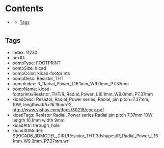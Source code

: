 



Contents
========

* [](#)
	* [Tags](#tags)

# 

## Tags

- index: 11230
- hexID: 
- oompType: FOOTPRINT
- oompSize: kicad
- oompColor: kicad-footprints
- oompDesc: Resistor_THT
- oompIndex: R_Radial_Power_L16.1mm_W9.0mm_P7.37mm
- oompName: kicad-footprints/Resistor_THT/R_Radial_Power_L16.1mm_W9.0mm_P7.37mm
- kicadDesc: Resistor, Radial_Power series, Radial, pin pitch=7.37mm, 10W, length*width=16.1*9mm^2, http://www.vishay.com/docs/30218/cpcx.pdf
- kicadTags: Resistor Radial_Power series Radial pin pitch 7.37mm 10W length 16.1mm width 9mm
- kicadAttr: through_hole
- kicad3DModel: ${KICAD6_3DMODEL_DIR}/Resistor_THT.3dshapes/R_Radial_Power_L16.1mm_W9.0mm_P7.37mm.wrl
